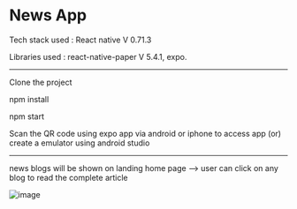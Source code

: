# News App

Tech stack used : React native V 0.71.3

Libraries used : react-native-paper V 5.4.1, expo.
___________________________
Clone the project

npm install

npm start

Scan the QR code using expo app via android or iphone to access app (or)
create a emulator using android studio
___________________________
news blogs will be shown on landing home page --> user can click on any blog to read the complete article

![image](https://user-images.githubusercontent.com/107784718/227857833-9264cedf-c889-4b45-a92a-7546ccffcc8e.png)
